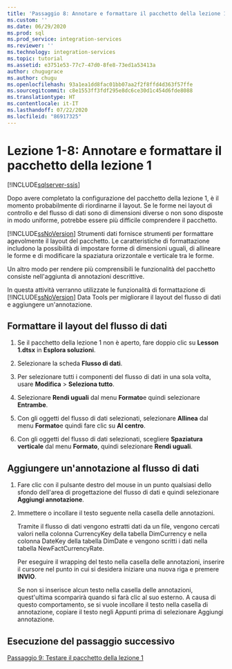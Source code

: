 ```yaml
---
title: 'Passaggio 8: Annotare e formattare il pacchetto della lezione 1 | Microsoft Docs'
ms.custom: ''
ms.date: 06/29/2020
ms.prod: sql
ms.prod_service: integration-services
ms.reviewer: ''
ms.technology: integration-services
ms.topic: tutorial
ms.assetid: e3751e53-77c7-47d0-8fe8-73ed1a53413a
author: chugugrace
ms.author: chugu
ms.openlocfilehash: 93a1ea1dd8fac01bb07aa2f2f8ffd4d363f57ffe
ms.sourcegitcommit: c8e1553ff3fdf295e8dc6ce30d1c454d6fde8088
ms.translationtype: HT
ms.contentlocale: it-IT
ms.lasthandoff: 07/22/2020
ms.locfileid: "86917325"
---
```

# <a name="lesson-1-8-annotate-and-format-the-lesson-1-package"></a>Lezione 1-8: Annotare e formattare il pacchetto della lezione 1 

[!INCLUDE[sqlserver-ssis](../includes/applies-to-version/sqlserver-ssis.md)]



Dopo avere completato la configurazione del pacchetto della lezione 1, è il momento probabilmente di riordinarne il layout. Se le forme nei layout di controllo e del flusso di dati sono di dimensioni diverse o non sono disposte in modo uniforme, potrebbe essere più difficile comprendere il pacchetto.  
  
[!INCLUDE[ssNoVersion](../includes/ssnoversion-md.md)] Strumenti dati fornisce strumenti per formattare agevolmente il layout del pacchetto. Le caratteristiche di formattazione includono la possibilità di impostare forme di dimensioni uguali, di allineare le forme e di modificare la spaziatura orizzontale e verticale tra le forme.  
  
Un altro modo per rendere più comprensibili le funzionalità del pacchetto consiste nell'aggiunta di annotazioni descrittive.  
  
In questa attività verranno utilizzate le funzionalità di formattazione di [!INCLUDE[ssNoVersion](../includes/ssnoversion-md.md)] Data Tools per migliorare il layout del flusso di dati e aggiungere un'annotazione.  
  
## <a name="format-the-layout-of-the-data-flow"></a>Formattare il layout del flusso di dati  
  
1.  Se il pacchetto della lezione 1 non è aperto, fare doppio clic su **Lesson 1.dtsx** in **Esplora soluzioni**.  
  
2.  Selezionare la scheda **Flusso di dati**.  
  
3.  Per selezionare tutti i componenti del flusso di dati in una sola volta, usare **Modifica** > **Seleziona tutto**.
  
4.  Selezionare **Rendi uguali** dal menu **Formato**e quindi selezionare **Entrambe**.  
  
5.  Con gli oggetti del flusso di dati selezionati, selezionare **Allinea** dal menu **Formato**e quindi fare clic su **Al centro**.  

6.  Con gli oggetti del flusso di dati selezionati, scegliere **Spaziatura verticale** dal menu **Formato**, quindi selezionare **Rendi uguali**.  
  
## <a name="add-an-annotation-to-the-data-flow"></a>Aggiungere un'annotazione al flusso di dati  
  
1.  Fare clic con il pulsante destro del mouse in un punto qualsiasi dello sfondo dell'area di progettazione del flusso di dati e quindi selezionare **Aggiungi annotazione**.  
  
2.  Immettere o incollare il testo seguente nella casella delle annotazioni.  
  
    Tramite il flusso di dati vengono estratti dati da un file, vengono cercati valori nella colonna CurrencyKey della tabella DimCurrency e nella colonna DateKey della tabella DimDate e vengono scritti i dati nella tabella NewFactCurrencyRate.
  
    Per eseguire il wrapping del testo nella casella delle annotazioni, inserire il cursore nel punto in cui si desidera iniziare una nuova riga e premere **INVIO**.  
  
    Se non si inserisce alcun testo nella casella delle annotazioni, quest'ultima scomparirà quando si farà clic al suo esterno.  A causa di questo comportamento, se si vuole incollare il testo nella casella di annotazione, copiare il testo negli Appunti prima di selezionare Aggiungi annotazione. 
  
## <a name="go-to-next-task"></a>Esecuzione del passaggio successivo
[Passaggio 9: Testare il pacchetto della lezione 1](../integration-services/lesson-1-9-testing-the-lesson-1-tutorial-package.md)  
  
  
  
